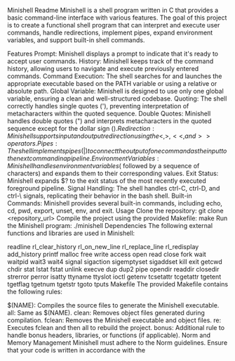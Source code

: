 Minishell Readme
Minishell is a shell program written in C that provides a basic command-line interface with various features. The goal of this project is to create a functional shell program that can interpret and execute user commands, handle redirections, implement pipes, expand environment variables, and support built-in shell commands.

Features
Prompt: Minishell displays a prompt to indicate that it's ready to accept user commands.
History: Minishell keeps track of the command history, allowing users to navigate and execute previously entered commands.
Command Execution: The shell searches for and launches the appropriate executable based on the PATH variable or using a relative or absolute path.
Global Variable: Minishell is designed to use only one global variable, ensuring a clean and well-structured codebase.
Quoting: The shell correctly handles single quotes ('), preventing interpretation of metacharacters within the quoted sequence.
Double Quotes: Minishell handles double quotes (") and interprets metacharacters in the quoted sequence except for the dollar sign ($).
Redirection: Minishell supports input and output redirection using the <, >, <<, and >> operators.
Pipes: The shell implements pipes (|) to connect the output of one command as the input to the next command in a pipeline.
Environment Variables: Minishell handles environment variables ($ followed by a sequence of characters) and expands them to their corresponding values.
Exit Status: Minishell expands $? to the exit status of the most recently executed foreground pipeline.
Signal Handling: The shell handles ctrl-C, ctrl-D, and ctrl-\ signals, replicating their behavior in the bash shell.
Built-in Commands: Minishell provides several built-in commands, including echo, cd, pwd, export, unset, env, and exit.
Usage
Clone the repository: git clone <repository_url>
Compile the project using the provided Makefile: make
Run the Minishell program: ./minishell
Dependencies
The following external functions and libraries are used in Minishell:

readline
rl_clear_history
rl_on_new_line
rl_replace_line
rl_redisplay
add_history
printf
malloc
free
write
access
open
read
close
fork
wait
waitpid
wait3
wait4
signal
sigaction
sigemptyset
sigaddset
kill
exit
getcwd
chdir
stat
lstat
fstat
unlink
execve
dup
dup2
pipe
opendir
readdir
closedir
strerror
perror
isatty
ttyname
ttyslot
ioctl
getenv
tcsetattr
tcgetattr
tgetent
tgetflag
tgetnum
tgetstr
tgoto
tputs
Makefile
The provided Makefile contains the following rules:

$(NAME): Compiles the source files to generate the Minishell executable.
all: Same as $(NAME).
clean: Removes object files generated during compilation.
fclean: Removes the Minishell executable and object files.
re: Executes fclean and then all to rebuild the project.
bonus: Additional rule to handle bonus headers, libraries, or functions (if applicable).
Norm and Memory Management
Minishell must adhere to the Norm guidelines. Ensure that your code is written in accordance with the